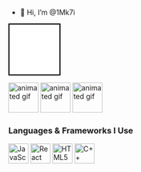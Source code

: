 - 👋 Hi, I’m @1Mk7i

<div style="width: 100px; height: 100px; background-color: white; border: 2px solid black"></div>
<p align="left">
    <img src="https://media.giphy.com/media/3oEjI6SIIHBdRxXI40/giphy.gif" alt="animated gif" width="60" height="60"/>
    <img src="https://media.giphy.com/media/26tn33aiTi1jkl6H6/giphy.gif" alt="animated gif" width="60" height="60"/>
    <img src="https://media.giphy.com/media/3o7aDczn2yfC0w9T5W/giphy.gif" alt="animated gif" width="60" height="60"/>
</p>

<h3>Languages & Frameworks I Use</h3>
<p align="left">
    <img src="https://cdn.jsdelivr.net/gh/devicons/devicon/icons/javascript/javascript-original.svg" alt="JavaScript" width="40" height="40"/>
    <img src="https://cdn.jsdelivr.net/gh/devicons/devicon/icons/react/react-original.svg" alt="React" width="40" height="40"/>
    <img src="https://cdn.jsdelivr.net/gh/devicons/devicon/icons/html5/html5-original.svg" alt="HTML5" width="40" height="40"/>
    <img src="https://cdn.jsdelivr.net/gh/devicons/devicon/icons/cpp/cpp-original.svg" alt="C++" width="40" height="40"/>
</p>
